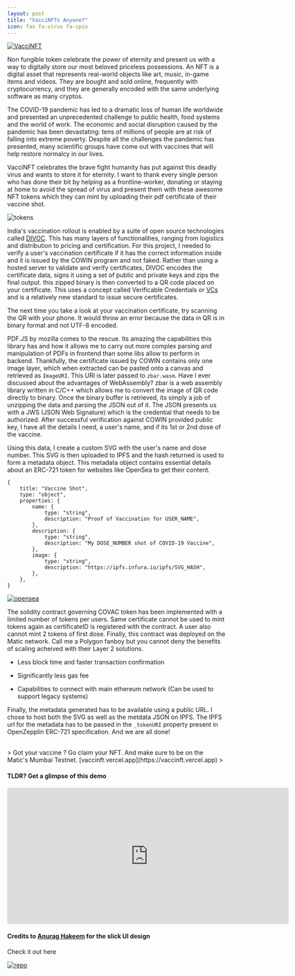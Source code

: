 ```yaml
---
layout: post
title: "VacciNFTs Anyone?"
icon: fas fa-virus fa-spin
---
```


[![VacciNFT]({{site.baseurl}}/images/vaccinft/banner.png)](https://vaccinft.vercel.app)

Non fungible token celebrate the power of eternity and present us with a way to digitally store our most beloved priceless possessions. An NFT is a digital asset that represents real-world objects like art, music, in-game items and videos. They are bought and sold online, frequently with cryptocurrency, and they are generally encoded with the same underlying software as many cryptos.

The COVID-19 pandemic has led to a dramatic loss of human life worldwide and presented an unprecedented challenge to public health, food systems and the world of work. The economic and social disruption caused by the pandemic has been devastating: tens of millions of people are at risk of falling into extreme poverty. Despite all the challenges the pandemic has presented, many scientific groups have come out with vaccines that will help restore normalcy in our lives.

VacciNFT celebrates the brave fight humanity has put against this deadly virus and wants to store it for eternity. I want to thank every single person who has done their bit by helping as a frontline-worker, donating or staying at home to avoid the spread of virus and present them with these awesome NFT tokens which they can mint by uploading their pdf certificate of their vaccine shot.

![tokens]({{site.baseurl}}/images/vaccinft/tokens.png)

India's vaccination rollout is enabled by a suite of open source technologies called [DIVOC](https://divoc.egov.org.in/). This has many layers of functionalities, ranging from logistics and distribution to pricing and certification. For this project, I needed to verify a user's vaccination certificate if it has the correct information inside and it is issued by the COWIN program and not faked. Rather than using a hosted server to validate and verify certificates, DIVOC encodes the certificate data, signs it using a set of public and private keys and zips the final output. this zipped binary is then converted to a QR code placed on your certificate. This uses a concept called Verificable Credentials or [VCs](https://www.w3.org/TR/vc-data-model/) and is a relatively new standard to issue secure certificates.

The next time you take a look at your vaccination certificate, try scanning the QR with your phone. It would throw an error because the data in QR is in binary format and not UTF-8 encoded.

PDF.JS by mozilla comes to the rescue. Its amazing the capabilities this library has and how it allows me to carry out more complex parsing and manipulation of PDFs in frontend than some libs allow to perform in backend. Thankfully, the certificate issued by COWIN contains only one image layer, which when extracted can be pasted onto a canvas and retrieved as `ImageURI`. This URI is later passed to `zbar.wasm`. Have I ever discussed about the advantages of WebAssembly? zbar is a web assembly library written in C/C++ which allows me to convert the image of QR code directly to binary. Once the binary buffer is retrieved, its simply a job of unzipping the data and parsing the JSON out of it. The JSON presents us with a JWS (JSON Web Signature) which is the credential that needs to be authorized. After successful verification against COWIN provided public key, I have all the details I need, a user's name, and if its 1st or 2nd dose of the vaccine.

Using this data, I create a custom SVG with the user's name and dose number. This SVG is then uploaded to IPFS and the hash returned is used to form a metadata object. This metadata object contains essential details about an ERC-721 token for websites like OpenSea to get their content.

```
{
    title: "Vaccine Shot",
    type: "object",
    properties: {
        name: {
            type: "string",
            description: "Proof of Vaccination for USER_NAME",
        },
        description: {
            type: "string",
            description: "My DOSE_NUMBER shot of COVID-19 Vaccine",
        },
        image: {
            type: "string",
            description: "https://ipfs.infura.io/ipfs/SVG_HASH",
        },
    },
}

```

[![opensea]({{site.baseurl}}/images/vaccinft/opensea.png)](https://testnets.opensea.io/collection/covac-v2)

The solidity contract governing COVAC token has been implemented with a limited number of tokens per users. Same certificate cannot be used to mint tokens again as certificateID is registered with the contract. A user also cannot mint 2 tokens of first dose. Finally, this contract was deployed on the Matic network. Call me a Polygon fanboy but you cannot deny the benefits of scaling acheived with their Layer 2 solutions.

- Less block time and faster transaction confirmation

- Significantly less gas fee

- Capabilities to connect with main ethereum network (Can be used to support legacy systems)

Finally, the metadata generated has to be available using a public URL. I chose to host both the SVG as well as the metdata JSON on IPFS. The IPFS url for the metadata has to be passed in the `_tokenURI` property present in OpenZepplin ERC-721 specification. And we are all done!

<br>
> Got your vaccine ? Go claim your NFT. And make sure to be on the Matic's Mumbai Testnet. [vaccinft.vercel.app](https://vaccinft.vercel.app)
>

#### TLDR? Get a glimpse of this demo

<iframe width="650" height="315" src="https://www.youtube.com/embed/bZ19r3PFNi0" frameborder="0" allowfullscreen></iframe>

#### Credits to [Anurag Hakeem](https://www.linkedin.com/in/anuraghakeem) for the slick UI design

Check it out here

[![repo](https://opengraph.githubassets.com/5c6f3e7ace43701622c59a5227b1827839eb9acdf7c838166c7ea66c59825233/adigupta13/VacciNFT)](https://github.com/adigupta13/vaccinft)
